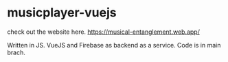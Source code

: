 # musicplayer-vuejs

check out the website here.
https://musical-entanglement.web.app/

Written in JS. VueJS and Firebase as backend as a service.
Code is in main brach.
